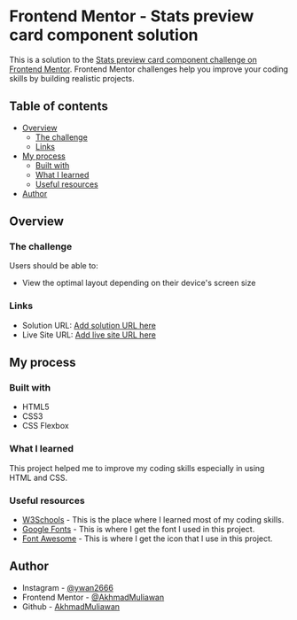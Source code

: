 # Frontend Mentor - Stats preview card component solution

This is a solution to the [Stats preview card component challenge on Frontend Mentor](https://www.frontendmentor.io/challenges/stats-preview-card-component-8JqbgoU62). Frontend Mentor challenges help you improve your coding skills by building realistic projects. 

## Table of contents

- [Overview](#overview)
  - [The challenge](#the-challenge)
  - [Links](#links)
- [My process](#my-process)
  - [Built with](#built-with)
  - [What I learned](#what-i-learned)
  - [Useful resources](#useful-resources)
- [Author](#author)

## Overview

### The challenge

Users should be able to:

- View the optimal layout depending on their device's screen size

### Links

- Solution URL: [Add solution URL here](https://your-solution-url.com)
- Live Site URL: [Add live site URL here](https://your-live-site-url.com)

## My process

### Built with

- HTML5
- CSS3
- CSS Flexbox

### What I learned

This project helped me to improve my coding skills especially in using HTML and CSS.

### Useful resources

- [W3Schools](https://www.w3schools.com/) - This is the place where I learned most of my coding skills.
- [Google Fonts](https://fonts.google.com/) - This is where I get the font I used in this project.
- [Font Awesome](https://fontawesome.com/) - This is where I get the icon that I use in this project.

## Author

- Instagram - [@ywan2666](https://www.instagram.com/ywan2666/)
- Frontend Mentor - [@AkhmadMuliawan](https://www.frontendmentor.io/profile/AkhmadMuliawan)
- Github - [AkhmadMuliawan](https://github.com/AkhmadMuliawan)
